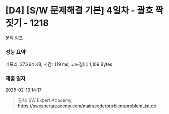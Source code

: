 # [D4] [S/W 문제해결 기본] 4일차 - 괄호 짝짓기 - 1218 

[문제 링크](https://swexpertacademy.com/main/code/problem/problemDetail.do?contestProbId=AV14eWb6AAkCFAYD) 

### 성능 요약

메모리: 27,264 KB, 시간: 119 ms, 코드길이: 1,109 Bytes

### 제출 일자

2025-02-13 14:17



> 출처: SW Expert Academy, https://swexpertacademy.com/main/code/problem/problemList.do